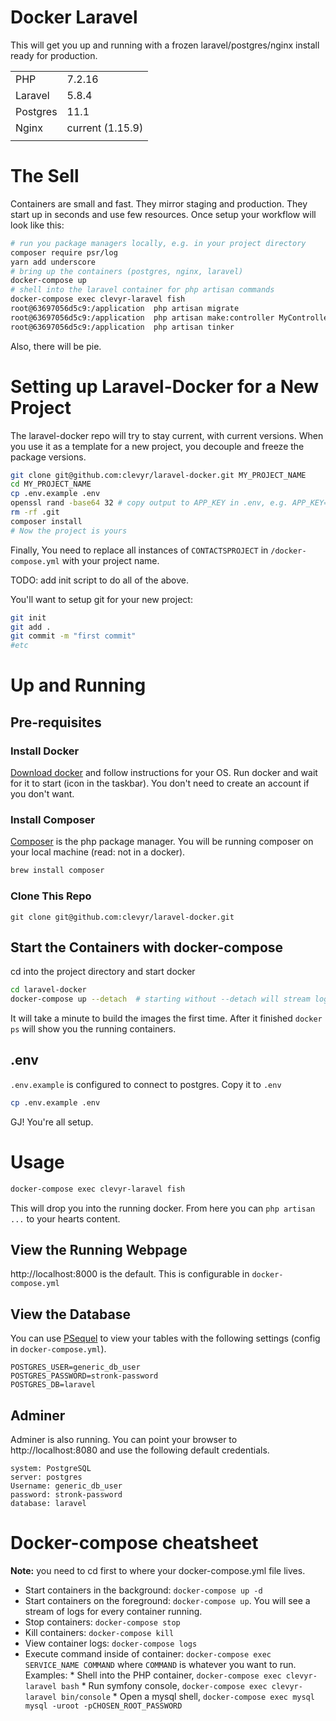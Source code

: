 Docker Laravel
==============
This will get you up and running with a frozen laravel/postgres/nginx install ready for production. 

|            |        |
|------------|--------|
| PHP        | 7.2.16 |
| Laravel    | 5.8.4  |
| Postgres   | 11.1   |
| Nginx      | current (1.15.9) |
|            |        |

# The Sell
Containers are small and fast. They mirror staging and production. They start up in seconds and use few resources. Once setup your workflow will look like this:
```sh
# run you package managers locally, e.g. in your project directory
composer require psr/log
yarn add underscore
# bring up the containers (postgres, nginx, laravel)
docker-compose up
# shell into the laravel container for php artisan commands
docker-compose exec clevyr-laravel fish
root@63697056d5c9:/application  php artisan migrate
root@63697056d5c9:/application  php artisan make:controller MyController
root@63697056d5c9:/application  php artisan tinker
```
Also, there will be pie.

# Setting up Laravel-Docker for a New Project
The laravel-docker repo will try to stay current, with current versions. When you use it as a template for a new project, you decouple and freeze the package versions.
```sh
git clone git@github.com:clevyr/laravel-docker.git MY_PROJECT_NAME
cd MY_PROJECT_NAME
cp .env.example .env
openssl rand -base64 32 # copy output to APP_KEY in .env, e.g. APP_KEY=base64:Kt4pEpKCT8h2n2WB+qDjk+A8oKfiULmSgioZmr39DbA=
rm -rf .git 
composer install
# Now the project is yours
```
Finally, You need to replace all instances of `CONTACTSPROJECT` in `/docker-compose.yml` with your project name. 

TODO: add init script to do all of the above.

You'll want to setup git for your new project:
```sh
git init
git add .
git commit -m "first commit"
#etc
```


# Up and Running

## Pre-requisites
### Install Docker
[Download docker](https://www.docker.com/products/docker-desktop) and follow instructions for your OS. Run docker and wait for it to start (icon in the taskbar). You don't need to create an account if you don't want.
### Install Composer
[Composer](https://getcomposer.org/) is the php package manager. You will be running composer on your local machine (read: not in a docker).
```sh
brew install composer
```
### Clone This Repo
```
git clone git@github.com:clevyr/laravel-docker.git
```

## Start the Containers with docker-compose
cd into the project directory and start docker
```sh
cd laravel-docker
docker-compose up --detach  # starting without --detach will stream log output from the containers
```
It will take a minute to build the images the first time.
After it finished `docker ps` will show you the running containers.

## .env
`.env.example` is configured to connect to postgres. Copy it to `.env`
```sh
cp .env.example .env
```

GJ! You're all setup.


# Usage

```sh
docker-compose exec clevyr-laravel fish
``` 
This will drop you into the running docker. From here you can `php artisan ...` to your hearts content.

## View the Running Webpage
http://localhost:8000 is the default. This is configurable in `docker-compose.yml`

## View the Database
You can use [PSequel](link) to view your tables with the following settings (config in `docker-compose.yml`).
```
POSTGRES_USER=generic_db_user
POSTGRES_PASSWORD=stronk-password
POSTGRES_DB=laravel
```

## Adminer
Adminer is also running. You can point your browser to http://localhost:8080 and use the following default credentials.
```
system: PostgreSQL
server: postgres
Username: generic_db_user
password: stronk-password
database: laravel
```

# Docker-compose cheatsheet #

**Note:** you need to cd first to where your docker-compose.yml file lives.

  * Start containers in the background: `docker-compose up -d`
  * Start containers on the foreground: `docker-compose up`. You will see a stream of logs for every container running.
  * Stop containers: `docker-compose stop`
  * Kill containers: `docker-compose kill`
  * View container logs: `docker-compose logs`
  * Execute command inside of container: `docker-compose exec SERVICE_NAME COMMAND` where `COMMAND` is whatever you want to run. Examples:
        * Shell into the PHP container, `docker-compose exec clevyr-laravel bash`
        * Run symfony console, `docker-compose exec clevyr-laravel bin/console`
        * Open a mysql shell, `docker-compose exec mysql mysql -uroot -pCHOSEN_ROOT_PASSWORD`
